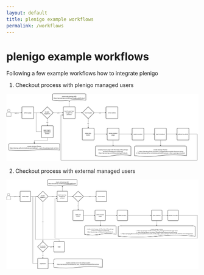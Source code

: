 ```yaml
---
layout: default
title: plenigo example workflows
permalink: /workflows
---
```


# plenigo example workflows

Following a few example workflows how to integrate plenigo

1. Checkout process with plenigo managed users

![checkout_internal_users](/assets/images/ci/plenigo-managed-checkout.png)

2. Checkout process with external managed users

![checkout_external_users](/assets/images/ci/external-user-checkout.png)